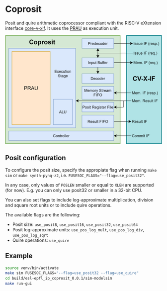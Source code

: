 # Coprosit

Posit and quire arithmetic coprocessor compliant with the RISC-V eXtension interface [core-v-xif](https://github.com/openhwgroup/core-v-xif). It uses the [PRAU](https://github.com/esl-epfl/PRAU) as execution unit.

![Coprosit diagram](docs/Coprosit_diagram.drawio.svg)

## Posit configuration

To configure the posit size, specify the appropiate flag when running `make sim` or `make synth-pynq-z2`, i.e. `FUSESOC_FLAGS="--flag=use_posit32"`.

In any case, only values of `POSLEN` smaller or equal to `XLEN` are supported (for now). E.g. you can only use posit32 or smaller in a 32-bit CPU.

You can also set flags to include log-approximate multiplication, division and square root units or to include quire operations.

The available flags are the following:
- Posit size: `use_posit8`, `use_posit16`, `use_posit32`, `use_posit64`
- Posit log-approximate units: `use_pos_log_mult`, `use_pos_log_div`, `use_pos_log_sqrt`
- Quire operations: `use_quire`

## Example

~~~bash
source venv/bin/activate
make sim FUSESOC_FLAGS="--flag=use_posit32 --flag=use_quire"
cd build/esl-epfl_ip_coprosit_0.0.1/sim-modelsim
make run-gui
~~~
